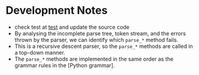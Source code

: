 # Development Notes

- check test at [test](./src/parser.rs:73) and update the source code
- By analysing the incomplete parse tree, token stream, and the errors thrown by the parser,
  we can identify which `parse_*` method fails.
- This is a recursive descent parser, so the `parse_*` methods are called in a top-down manner.
- The `parse_*` methods are implemented in the same order as the grammar rules in the [Python grammar].
